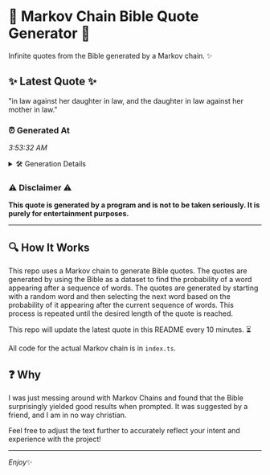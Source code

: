 # 📖 Markov Chain Bible Quote Generator 📖

Infinite quotes from the Bible generated by a Markov chain. ✨

## ✨ Latest Quote ✨
"in law against her daughter in law, and the daughter in law against her mother in law."

### ⏰ Generated At
*3:53:32 AM*

<details>
    <summary>🛠️ Generation Details</summary>
    <p>
        <strong>🌱 Seed:</strong> in<br>
        <strong>🔄 Iterations:</strong> 16<br>
        <strong>📜 Context History:</strong><br>[ in ]: law<br>[ in, law ]: against<br>[ in, law, against ]: her<br>[ in, law, against, her ]: daughter<br>[ in, law, against, her, daughter ]: in<br>[ in, law, against, her, daughter, in ]: law,<br>[ law, against, her, daughter, in, law, ]: and<br>[ against, her, daughter, in, law,, and ]: the<br>[ her, daughter, in, law,, and, the ]: daughter<br>[ daughter, in, law,, and, the, daughter ]: in<br>[ in, law,, and, the, daughter, in ]: law<br>[ law,, and, the, daughter, in, law ]: against<br>[ and, the, daughter, in, law, against ]: her<br>[ the, daughter, in, law, against, her ]: mother<br>[ daughter, in, law, against, her, mother ]: in<br>[ in, law, against, her, mother, in ]: law.<br>
    </p>
</details>

### ⚠️ Disclaimer ⚠️
**This quote is generated by a program and is not to be taken seriously. It is purely for entertainment purposes.**

---

## 🔍 How It Works

This repo uses a Markov chain to generate Bible quotes. The quotes are generated by using the Bible as a dataset to find the probability of a word appearing after a sequence of words. The quotes are generated by starting with a random word and then selecting the next word based on the probability of it appearing after the current sequence of words. This process is repeated until the desired length of the quote is reached.

This repo will update the latest quote in this README every 10 minutes. ⏳

All code for the actual Markov chain is in `index.ts`.

## ❓ Why

I was just messing around with Markov Chains and found that the Bible surprisingly yielded good results when prompted. 
It was suggested by a friend, and I am in no way christian.

Feel free to adjust the text further to accurately reflect your intent and experience with the project!

---

*Enjoy*✨
